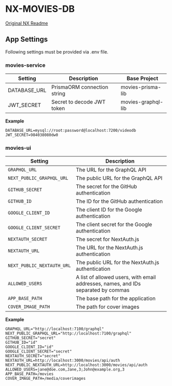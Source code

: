 # NX-MOVIES-DB

[Original NX Readme](NX_README.md)

## App Settings

Following settings must be provided via .env file.

### movies-service

|Setting       |Description                 |Base Project       |
|--------------|----------------------------|-------------------|
|DATABASE_URL  |PrismaORM connection string |movies-prisma-lib  |
|JWT_SECRET    |Secret to decode JWT token  |movies-graphql-lib |


**Example**
``` 
DATABASE_URL=mysql://root:password@localhost:7200/videodb
JWT_SECRET=984038080dw0
```

### movies-ui

| Setting | Description |
| --- | --- |
| `GRAPHQL_URL` | The URL for the GraphQL API |
| `NEXT_PUBLIC_GRAPHQL_URL` | The public URL for the GraphQL API |
| `GITHUB_SECRET` | The secret for the GitHub authentication |
| `GITHUB_ID` | The ID for the GitHub authentication |
| `GOOGLE_CLIENT_ID` | The client ID for the Google authentication |
| `GOOGLE_CLIENT_SECRET` | The client secret for the Google authentication |
| `NEXTAUTH_SECRET` | The secret for NextAuth.js |
| `NEXTAUTH_URL` | The URL for the NextAuth.js authentication |
| `NEXT_PUBLIC_NEXTAUTH_URL` | The public URL for the NextAuth.js authentication |
| `ALLOWED_USERS` | A list of allowed users, with email addresses, names, and IDs separated by commas |
| `APP_BASE_PATH` | The base path for the application |
| `COVER_IMAGE_PATH` | The path for cover images |

**Example**

```
GRAPHQL_URL="http://localhost:7100/graphql"
NEXT_PUBLIC_GRAPHQL_URL="http://localhost:7100/graphql"
GITHUB_SECRET="secret"
GITHUB_ID="id"
GOOGLE_CLIENT_ID="id"
GOOGLE_CLIENT_SECRET="secret"
NEXTAUTH_SECRET="secret"
NEXTAUTH_URL=http://localhost:3000/movies/api/auth
NEXT_PUBLIC_NEXTAUTH_URL=http://localhost:3000/movies/api/auth
ALLOWED_USERS=jane@doe.com,Jane,3;John@example.org,3
APP_BASE_PATH=/movies
COVER_IMAGE_PATH=/media/coverimages
```
